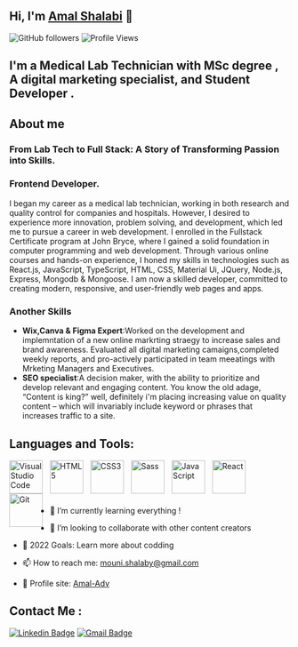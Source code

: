 ## Hi, I'm [Amal Shalabi](https://amalshalabi.github.io/Amal.Sh_CV22/)  👋

![GitHub followers](https://img.shields.io/github/followers/AmalShalabi?style=for-the-badge)
![Profile Views](https://komarev.com/ghpvc/?username=AmalShalabi&style=for-the-badge)

## I'm a Medical Lab Technician  with MSc degree , A digital marketing specialist, and Student Developer .


## About me 
### From Lab Tech to Full Stack: A Story of Transforming Passion into Skills.

 ### Frontend Developer.
I began my career as a medical lab technician, working in both research and quality control for companies and hospitals. However, I desired to experience more innovation, problem solving, and development, which led me to pursue a career in web development. I enrolled in the Fullstack Certificate program at John Bryce, where I gained a solid foundation in computer programming and web development. Through various online courses and hands-on experience, I honed my skills in technologies such as React.js, JavaScript, TypeScript, HTML, CSS, Material Ui, JQuery, Node.js, Express, Mongodb & Mongoose. I am now a skilled developer, committed to creating modern, responsive, and user-friendly web pages and apps.

### Another Skills 
- **Wix,Canva & Figma Expert**:Worked on the development and implemntation of a new online markrting straegy to increase sales and brand awareness.
  Evaluated all digital marketing camaigns,completed weekly reports, and pro-actively participated in team meeatings with Mrketing Managers and Executives.
- **SEO specialist**:A decision maker, with the ability to prioritize and develop relevant and engaging content. You know the old adage, “Content is king?” well, definitely i'm  placing increasing value on quality content – which will invariably include keyword or phrases that increases traffic to a site.

## Languages and Tools:

<img align="left" alt="Visual Studio Code" width="60px" src="https://cdn.jsdelivr.net/gh/devicons/devicon/icons/vscode/vscode-original.svg" style="padding-right:10px;" />
<img align="left" alt="HTML5" width="60px" src="https://cdn.jsdelivr.net/gh/devicons/devicon/icons/html5/html5-original.svg" style="padding-right:10px;" />
<img align="left" alt="CSS3" width="60px" src="https://cdn.jsdelivr.net/gh/devicons/devicon/icons/css3/css3-original.svg" style="padding-right:10px;" />
<img align="left" alt="Sass" width="60px" src="https://cdn.jsdelivr.net/gh/devicons/devicon/icons/sass/sass-original.svg" style="padding-right:10px;" />
<img align="left" alt="JavaScript" width="60px" src="https://cdn.jsdelivr.net/gh/devicons/devicon/icons/javascript/javascript-original.svg" style="padding-right:10px;" />
<img align="left" alt="React" width="60px" src="https://cdn.jsdelivr.net/gh/devicons/devicon/icons/react/react-original.svg" style="padding-right:10px;" />
<img align="left" alt="Git" width="60px" src="https://cdn.jsdelivr.net/gh/devicons/devicon/icons/git/git-original.svg" style="padding-right:10px;" />

<br />
<br /><br />
<br />


- 🌱 I’m currently learning everything !
- 👯 I’m looking to collaborate with other content creators
- 🥅 2022 Goals: Learn more about codding

- 📫 How to reach me: mouni.shalaby@gmail.com
- 🎯 Profile site: [Amal-Adv](https://www.amal-adv.com/)

## Contact Me :
[![Linkedin Badge](https://img.shields.io/badge/-amalshalabi-blue?style=flat-square&logo=Linkedin&logoColor=white&link=https://www.linkedin.com/in/amal-shalabi-/)](https://www.linkedin.com/in/amal-shalabi-/) 
[![Gmail Badge](https://img.shields.io/badge/-mouni.shalaby@gmail.com-c14438?style=flat-square&logo=Gmail&logoColor=white&link=mailto:minal.vaity95@gmail.com)](mailto:mouni.shalaby@gmail.com)



